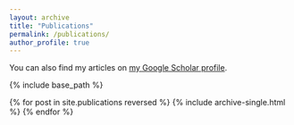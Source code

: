 ```yaml
---
layout: archive
title: "Publications"
permalink: /publications/
author_profile: true
---
```

You can also find my articles on [my Google Scholar profile](https://scholar.google.com/citations?user=aAlRwjkAAAAJ&hl=en).

{% include base_path %}

{% for post in site.publications reversed %}
  {% include archive-single.html %}
{% endfor %}
